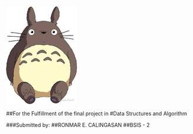 
![](https://github.com/lvcc-dsa/Students/blob/master/BSIS/Calingasan-Ronmar/1.jpg)

##For the Fulfillment of the final project in
#Data Structures and Algorithm


###Submitted by:
##RONMAR E. CALINGASAN
##BSIS - 2
